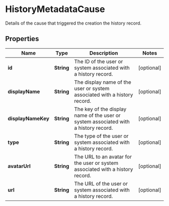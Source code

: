 

# HistoryMetadataCause

Details of the cause that triggered the creation the history record.

## Properties

| Name | Type | Description | Notes |
|------------ | ------------- | ------------- | -------------|
|**id** | **String** | The ID of the user or system associated with a history record. |  [optional] |
|**displayName** | **String** | The display name of the user or system associated with a history record. |  [optional] |
|**displayNameKey** | **String** | The key of the display name of the user or system associated with a history record. |  [optional] |
|**type** | **String** | The type of the user or system associated with a history record. |  [optional] |
|**avatarUrl** | **String** | The URL to an avatar for the user or system associated with a history record. |  [optional] |
|**url** | **String** | The URL of the user or system associated with a history record. |  [optional] |



